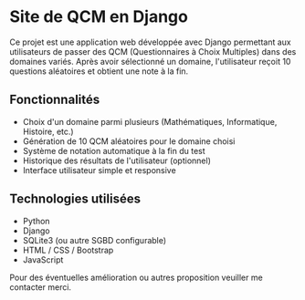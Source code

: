 # Site de QCM en Django

Ce projet est une application web développée avec Django permettant aux utilisateurs de passer des QCM (Questionnaires à Choix Multiples) dans des domaines variés. Après avoir sélectionné un domaine, l'utilisateur reçoit 10 questions aléatoires et obtient une note à la fin.

## Fonctionnalités

- Choix d'un domaine parmi plusieurs (Mathématiques, Informatique, Histoire, etc.)
- Génération de 10 QCM aléatoires pour le domaine choisi
- Système de notation automatique à la fin du test
- Historique des résultats de l'utilisateur (optionnel)
- Interface utilisateur simple et responsive

## Technologies utilisées

- Python
- Django
- SQLite3 (ou autre SGBD configurable)
- HTML / CSS / Bootstrap
- JavaScript

Pour des éventuelles amélioration ou autres proposition veuiller me contacter merci.
